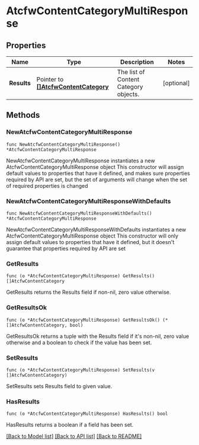 # AtcfwContentCategoryMultiResponse

## Properties

Name | Type | Description | Notes
------------ | ------------- | ------------- | -------------
**Results** | Pointer to [**[]AtcfwContentCategory**](AtcfwContentCategory.md) | The list of Content Category objects. | [optional] 

## Methods

### NewAtcfwContentCategoryMultiResponse

`func NewAtcfwContentCategoryMultiResponse() *AtcfwContentCategoryMultiResponse`

NewAtcfwContentCategoryMultiResponse instantiates a new AtcfwContentCategoryMultiResponse object
This constructor will assign default values to properties that have it defined,
and makes sure properties required by API are set, but the set of arguments
will change when the set of required properties is changed

### NewAtcfwContentCategoryMultiResponseWithDefaults

`func NewAtcfwContentCategoryMultiResponseWithDefaults() *AtcfwContentCategoryMultiResponse`

NewAtcfwContentCategoryMultiResponseWithDefaults instantiates a new AtcfwContentCategoryMultiResponse object
This constructor will only assign default values to properties that have it defined,
but it doesn't guarantee that properties required by API are set

### GetResults

`func (o *AtcfwContentCategoryMultiResponse) GetResults() []AtcfwContentCategory`

GetResults returns the Results field if non-nil, zero value otherwise.

### GetResultsOk

`func (o *AtcfwContentCategoryMultiResponse) GetResultsOk() (*[]AtcfwContentCategory, bool)`

GetResultsOk returns a tuple with the Results field if it's non-nil, zero value otherwise
and a boolean to check if the value has been set.

### SetResults

`func (o *AtcfwContentCategoryMultiResponse) SetResults(v []AtcfwContentCategory)`

SetResults sets Results field to given value.

### HasResults

`func (o *AtcfwContentCategoryMultiResponse) HasResults() bool`

HasResults returns a boolean if a field has been set.


[[Back to Model list]](../README.md#documentation-for-models) [[Back to API list]](../README.md#documentation-for-api-endpoints) [[Back to README]](../README.md)


